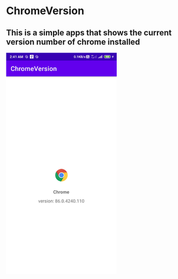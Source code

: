 # ChromeVersion
<h2>This is a simple apps that shows the current version number of chrome installed</h2>
<img height=600 width 320 src="https://github.com/AbYZzzz/ChromeVersion/blob/master/Screenshot_2020-10-22-02-41-06-830_com.aj.android.chromeversion.jpg"/>
